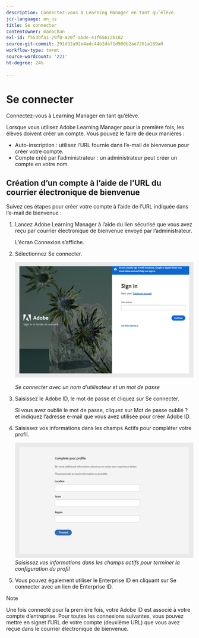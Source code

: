 ```yaml
---
description: Connectez-vous à Learning Manager en tant qu’élève.
jcr-language: en_us
title: Se connecter
contentowner: manochan
exl-id: f553bfa1-29f0-420f-abde-e1f65612b182
source-git-commit: 291d32a92e4adc44b2da71d980b2ae7261a189a0
workflow-type: tm+mt
source-wordcount: '221'
ht-degree: 24%

---
```


# Se connecter

Connectez-vous à Learning Manager en tant qu’élève.

Lorsque vous utilisez Adobe Learning Manager pour la première fois, les élèves doivent créer un compte. Vous pouvez le faire de deux manières :

* Auto-inscription : utilisez l’URL fournie dans l’e-mail de bienvenue pour créer votre compte.
* Compte créé par l’administrateur : un administrateur peut créer un compte en votre nom.

## Création d’un compte à l’aide de l’URL du courrier électronique de bienvenue

Suivez ces étapes pour créer votre compte à l’aide de l’URL indiquée dans l’e-mail de bienvenue :

1. Lancez Adobe Learning Manager à l’aide du lien sécurisé que vous avez reçu par courrier électronique de bienvenue envoyé par l’administrateur.

   L’écran Connexion s’affiche.

1. Sélectionnez Se connecter.

   ![](assets/login-page.png)

   *Se connecter avec un nom d&#39;utilisateur et un mot de passe*

1. Saisissez le Adobe ID, le mot de passe et cliquez sur Se connecter.

   Si vous avez oublié le mot de passe, cliquez sur Mot de passe oublié ? et indiquez l’adresse e-mail que vous avez utilisée pour créer Adobe ID.

   <!--
   If you do not have an Adobe ID, [click here](../../../manage-account.md) to learn how to create an Adobe ID.
   -->

1. Saisissez vos informations dans les champs Actifs pour compléter votre profil.

   ![](assets/complete-the-profile.png)
   _Saisissez vos informations dans les champs actifs pour terminer la configuration du profil_

1. Vous pouvez également utiliser le Enterprise ID en cliquant sur Se connecter avec un lien de Enterprise ID.

>[!NOTE]
>
>Une fois connecté pour la première fois, votre Adobe ID est associé à votre compte d’entreprise. Pour toutes les connexions suivantes, vous pouvez mettre en signet l’URL de votre compte (deuxième URL) que vous avez reçue dans le courrier électronique de bienvenue.
